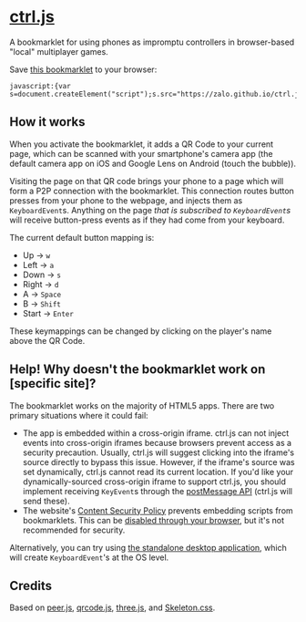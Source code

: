# [ctrl.js](https://zalo.github.io/ctrl.js/)

A bookmarklet for using phones as impromptu controllers in browser-based "local" multiplayer games.

Save <a href="javascript:{var s=document.createElement('script');s.src='https://zalo.github.io/ctrl.js/bookmarklet.js',document.body.appendChild(s);};void(0);">this bookmarklet</a> to your browser:
```
javascript:{var s=document.createElement("script");s.src="https://zalo.github.io/ctrl.js/bookmarklet.js",document.body.appendChild(s);};void(0);
```

## How it works

When you activate the bookmarklet, it adds a QR Code to your current page, which can be scanned with your smartphone's camera app (the default camera app on iOS and Google Lens on Android (touch the bubble)).

Visiting the page on that QR code brings your phone to a page which will form a P2P connection with the bookmarklet.  This connection routes button presses from your phone to the webpage, and injects them as `KeyboardEvent`s.  Anything on the page _that is subscribed to `KeyboardEvent`s_ will receive button-press events as if they had come from your keyboard.

The current default button mapping is:
 - Up     -> `w`
 - Left   -> `a`
 - Down   -> `s`
 - Right  -> `d`
 - A      -> `Space`
 - B      -> `Shift`
 - Start  -> `Enter`

 These keymappings can be changed by clicking on the player's name above the QR Code.

## Help! Why doesn't the bookmarklet work on [specific site]?

The bookmarklet works on the majority of HTML5 apps.  There are two primary situations where it could fail:
 - The app is embedded within a cross-origin iframe.  ctrl.js can not inject events into cross-origin iframes because browsers prevent access as a security precaution. Usually, ctrl.js will suggest clicking into the iframe's source directly to bypass this issue.  However, if the iframe's source was set dynamically, ctrl.js cannot read its current location.  If you'd like your dynamically-sourced cross-origin iframe to support ctrl.js, you should implement receiving `KeyEvent`s through the [postMessage API](https://developer.mozilla.org/en-US/docs/Web/API/Window/postMessage) (ctrl.js will send these).
 - The website's [Content Security Policy](https://github.blog/2013-04-19-content-security-policy/) prevents embedding scripts from bookmarklets.  This can be [disabled through your browser](https://chrome.google.com/webstore/detail/disable-content-security/ieelmcmcagommplceebfedjlakkhpden?hl=en), but it's not recommended for security.

Alternatively, you can try using [the standalone desktop application](https://github.com/zalo/ctrl.js/releases), which will create `KeyboardEvent`'s at the OS level.


## Credits

Based on [peer.js](https://peerjs.com/), [qrcode.js](https://github.com/davidshimjs/qrcodejs/), [three.js](https://threejs.org/), and [Skeleton.css](http://getskeleton.com/).
